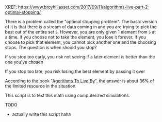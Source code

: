 XREF: https://www.broyhillasset.com/2017/09/11/algorithms-live-part-2-optimal-stopping/

There is a problem called the "optimal stopping problem". The basic version of it is that there is a stream of data coming in and you are trying to pick the best out of the entire set `S`. However, you are only given 1 element from `S` at a time. If you choose not to take the element, you lose it forever. If you choose to pick that element, you cannot pick another one and the choosing stops. The question is when should you stop?

If you stop too early, you risk not seeing if a later element is better than the one you've chosen

If you stop too late, you risk losing the best element by passing it over

According to the book "[Agorithms To Live By](http://algorithmstoliveby.com/)", the answer is about 36% of the limited resource in the situation. 

This script is to test this math using computerized simulations.

TODO
- actually write this script haha
